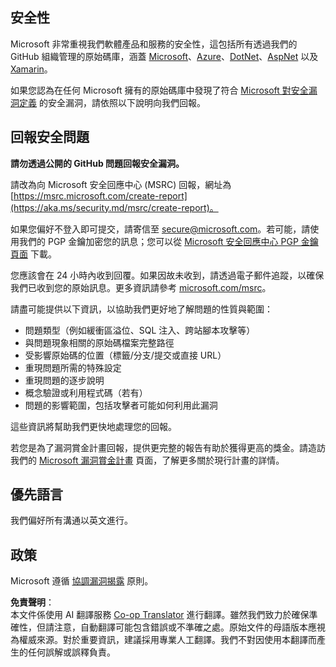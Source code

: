 <!--
CO_OP_TRANSLATOR_METADATA:
{
  "original_hash": "57f14126c1c6add76b3aef3844dfe4e3",
  "translation_date": "2025-07-13T15:03:24+00:00",
  "source_file": "SECURITY.md",
  "language_code": "mo"
}
-->
## 安全性

Microsoft 非常重視我們軟體產品和服務的安全性，這包括所有透過我們的 GitHub 組織管理的原始碼庫，涵蓋 [Microsoft](https://github.com/Microsoft)、[Azure](https://github.com/Azure)、[DotNet](https://github.com/dotnet)、[AspNet](https://github.com/aspnet) 以及 [Xamarin](https://github.com/xamarin)。

如果您認為在任何 Microsoft 擁有的原始碼庫中發現了符合 [Microsoft 對安全漏洞定義](https://aka.ms/security.md/definition) 的安全漏洞，請依照以下說明向我們回報。

## 回報安全問題

**請勿透過公開的 GitHub 問題回報安全漏洞。**

請改為向 Microsoft 安全回應中心 (MSRC) 回報，網址為 [https://msrc.microsoft.com/create-report](https://aka.ms/security.md/msrc/create-report)。

如果您偏好不登入即可提交，請寄信至 [secure@microsoft.com](mailto:secure@microsoft.com)。若可能，請使用我們的 PGP 金鑰加密您的訊息；您可以從 [Microsoft 安全回應中心 PGP 金鑰頁面](https://aka.ms/security.md/msrc/pgp) 下載。

您應該會在 24 小時內收到回覆。如果因故未收到，請透過電子郵件追蹤，以確保我們已收到您的原始訊息。更多資訊請參考 [microsoft.com/msrc](https://www.microsoft.com/msrc)。

請盡可能提供以下資訊，以協助我們更好地了解問題的性質與範圍：

  * 問題類型（例如緩衝區溢位、SQL 注入、跨站腳本攻擊等）
  * 與問題現象相關的原始碼檔案完整路徑
  * 受影響原始碼的位置（標籤/分支/提交或直接 URL）
  * 重現問題所需的特殊設定
  * 重現問題的逐步說明
  * 概念驗證或利用程式碼（若有）
  * 問題的影響範圍，包括攻擊者可能如何利用此漏洞

這些資訊將幫助我們更快地處理您的回報。

若您是為了漏洞賞金計畫回報，提供更完整的報告有助於獲得更高的獎金。請造訪我們的 [Microsoft 漏洞賞金計畫](https://aka.ms/security.md/msrc/bounty) 頁面，了解更多關於現行計畫的詳情。

## 優先語言

我們偏好所有溝通以英文進行。

## 政策

Microsoft 遵循 [協調漏洞揭露](https://aka.ms/security.md/cvd) 原則。

**免責聲明**：  
本文件係使用 AI 翻譯服務 [Co-op Translator](https://github.com/Azure/co-op-translator) 進行翻譯。雖然我們致力於確保準確性，但請注意，自動翻譯可能包含錯誤或不準確之處。原始文件的母語版本應視為權威來源。對於重要資訊，建議採用專業人工翻譯。我們不對因使用本翻譯而產生的任何誤解或誤釋負責。